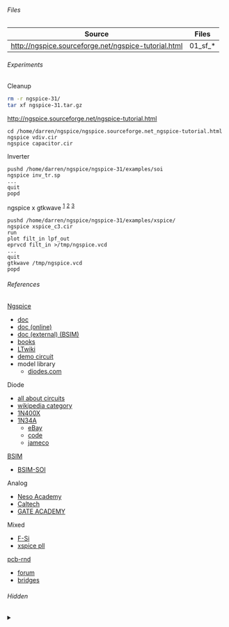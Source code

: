 ###### Files

|Source|Files|
|-|-|
|http://ngspice.sourceforge.net/ngspice-tutorial.html|01_sf_*|

###### Experiments

Cleanup
```bash
rm -r ngspice-31/
tar xf ngspice-31.tar.gz
```

http://ngspice.sourceforge.net/ngspice-tutorial.html
```
cd /home/darren/ngspice/ngspice.sourceforge.net_ngspice-tutorial.html
ngspice vdiv.cir
ngspice capacitor.cir
```

Inverter
```
pushd /home/darren/ngspice/ngspice-31/examples/soi
ngspice inv_tr.sp
...
quit
popd
```

ngspice x gtkwave
<sup>[1](http://ngspice.sourceforge.net/docs/ngspice-html-manual/manual.xhtml#magicparlabel-19379)</sup>
<sup>[2](http://ngspice.sourceforge.net/docs/ngspice-html-manual/manual.xhtml#subsec_Edisplay__1)</sup>
<sup>[3](http://ngspice.sourceforge.net/docs/ngspice-html-manual/manual.xhtml#subsec_Running_example_C3)</sup>
```
pushd /home/darren/ngspice/ngspice-31/examples/xspice/
ngspice xspice_c3.cir
run
plot filt_in lpf_out
eprvcd filt_in >/tmp/ngspice.vcd
...
quit
gtkwave /tmp/ngspice.vcd
popd
```

###### References

[Ngspice](http://ngspice.sourceforge.net/)
* [doc](http://ngspice.sourceforge.net/docs.html)
* [doc (online)](http://ngspice.sourceforge.net/docs/ngspice-html-manual/manual.xhtml)
* [doc (external) (BSIM)](http://ngspice.sourceforge.net/literature.html)
* [books](http://ngspice.sourceforge.net/books.html)
* [LTwiki](http://ltwiki.org/index.php?title=C_Capacitor)
* [demo circuit](https://www.analog.com/en/design-center/design-tools-and-calculators/ltspice-simulator/lt-spice-demo-circuits.html)
* model library
  * [diodes.com](https://www.diodes.com/design/tools/spice-models/)

Diode
* [all about circuits](https://www.allaboutcircuits.com/textbook/semiconductors/chpt-3/spice-models/)
* [wikipedia category](https://en.wikipedia.org/wiki/Category:Diodes)
* [1N400X](https://en.wikipedia.org/wiki/1N400x_general-purpose_diodes)
* [1N34A](https://www.alldatasheet.com/view.jsp?Searchword=1N34A)
  * [eBay](https://www.ebay.com/sch/i.html?_nkw=1n34a)
  * [code](https://electronics.stackexchange.com/q/242660#comment530741_242660)
  * [jameco](https://www.jameco.com/webapp/wcs/stores/servlet/Product_10001_10001_35941_-1)

[BSIM](http://bsim.berkeley.edu/)
* [BSIM-SOI](http://bsim.berkeley.edu/models/bsimsoi/)

Analog
* [Neso Academy](https://www.youtube.com/playlist?list=PLBlnK6fEyqRiw-GZRqfnlVIBz9dxrqHJS)
* [Caltech](https://www.youtube.com/playlist?list=PLc7Gz02Znph-c2-ssFpRrzYwbzplXfXUT)
* [GATE ACADEMY](https://www.youtube.com/playlist?list=PLgzsL8klq6DLhLOLOgEHsH4Li7zJhw6HT)

Mixed
* [F-Si](https://wiki.f-si.org/images/4/42/Ngspice_FSiC2019.pdf#page=4)
* [xspice pll](https://sourceforge.net/p/ngspice/ngspice/ci/master/tree/examples/xspice/pll/)

[pcb-rnd](http://repo.hu/projects/pcb-rnd/)
* [forum](https://www.eevblog.com/forum/geda/pcb-rnd/)
* [bridges](http://repo.hu/projects/pcb-rnd/user/09_appendix/bridges.svg)

###### Hidden

<details><summary>&nbsp;</summary>

```bash
pacman -Syu kicad kicad-library
rm -rf /home/darren/.config/kicad
```

KiCad/Eeschema
* [nspice x eeschema](http://ngspice.sourceforge.net/ngspice-eeschema.html)
* [cmos nand](https://github.com/bobc/kicad-simulation-examples)

</details>

